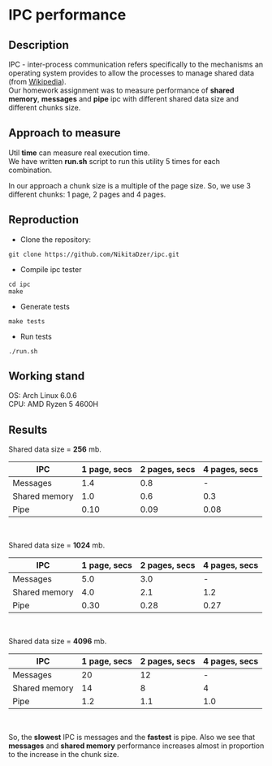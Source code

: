 # IPC performance
## Description
IPC - inter-process communication refers specifically to the mechanisms an operating system provides to allow the processes to manage shared data (from [Wikipedia](https://en.wikipedia.org/wiki/Inter-process_communication)). <br>
Our homework assignment was to measure performance of **shared memory**, **messages** and **pipe** ipc with different shared data size and different chunks size.

## Approach to measure
Util **time** can measure real execution time. <br>
We have written **run.sh** script to run this utility 5 times for each combination. <br>

In our approach a chunk size is a multiple of the page size. So, we use 3 different chunks: 1 page, 2 pages and 4 pages.

## Reproduction

* Clone the repository:
```shell
git clone https://github.com/NikitaDzer/ipc.git
```

* Compile ipc tester
```shell
cd ipc
make
```

* Generate tests
```shell
make tests
```

* Run tests
```shell
./run.sh
```


## Working stand
OS: Arch Linux 6.0.6 <br>
CPU: AMD Ryzen 5 4600H

## Results
Shared data size = **256** mb.

| IPC           | 1 page, secs | 2 pages, secs | 4 pages, secs |
|---------------|--------------|---------------|---------------|
| Messages      | 1.4          | 0.8           | -             | 
| Shared memory | 1.0          | 0.6           | 0.3           |
| Pipe          | 0.10         | 0.09          | 0.08          |
<br>

Shared data size = **1024** mb.

| IPC           | 1 page, secs | 2 pages, secs | 4 pages, secs |
|---------------|--------------|---------------|---------------|
| Messages      | 5.0          | 3.0           | -             | 
| Shared memory | 4.0          | 2.1           | 1.2           |
| Pipe          | 0.30         | 0.28          | 0.27          |
<br>

Shared data size = **4096** mb.

| IPC           | 1 page, secs | 2 pages, secs | 4 pages, secs |
|---------------|--------------|---------------|---------------|
| Messages      | 20           | 12            | -             | 
| Shared memory | 14           | 8             | 4             |
| Pipe          | 1.2          | 1.1           | 1.0           |
<br>

So, the **slowest** IPC is messages and the **fastest** is pipe. Also we see that **messages** and **shared memory** performance increases almost in proportion to the increase in the chunk size.
